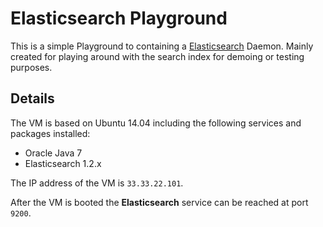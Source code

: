 # Elasticsearch Playground

This is a simple Playground to containing a [Elasticsearch](http://elasticsearch.org) Daemon. Mainly
created for playing around with the search index for demoing or testing
purposes.


## Details

The VM is based on Ubuntu 14.04 including the following services and packages
installed:

- Oracle Java 7
- Elasticsearch 1.2.x

The IP address of the VM is `33.33.22.101`.

After the VM is booted the **Elasticsearch** service can be reached at port
`9200`.
